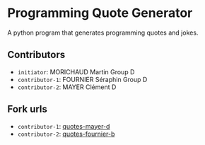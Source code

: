 # Programming Quote Generator

A python program that generates programming quotes and jokes.

## Contributors
- `initiator`: MORICHAUD Martin Group D
- `contributor-1`: FOURNIER Séraphin Group D
- `contributor-2`: MAYER Clément D

## Fork urls
- `contributor-1`: [quotes-mayer-d](https://github.com/clement-mayer/quotes-mayer-d)
- `contributor-2`: [quotes-fournier-b](https://github.com/C-raf-1/quotes-fournier-d)
